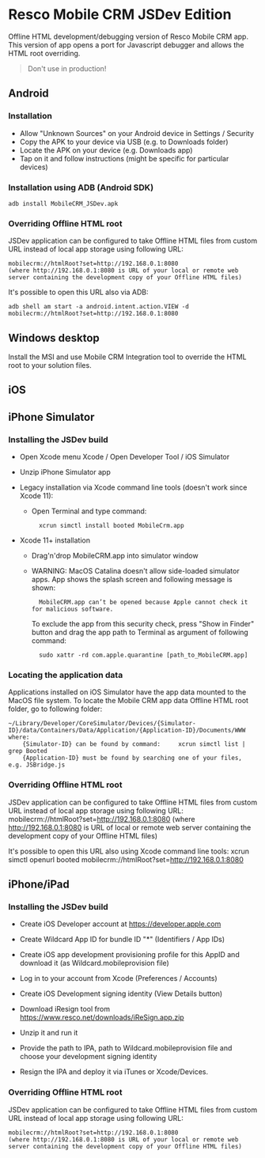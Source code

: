 # Resco Mobile CRM JSDev Edition
Offline HTML development/debugging version of Resco Mobile CRM app.
This version of app opens a port for Javascript debugger and allows the HTML root overriding.
> Don't use in production!
## Android
### Installation

* Allow "Unknown Sources" on your Android device in Settings / Security
* Copy the APK to your device via USB (e.g. to Downloads folder)
* Locate the APK on your device (e.g. Downloads app)
* Tap on it and follow instructions (might be specific for particular devices)
 
### Installation using ADB (Android SDK)

	adb install MobileCRM_JSDev.apk

### Overriding Offline HTML root

JSDev application can be configured to take Offline HTML files from custom URL instead of local app storage using following URL:

	mobilecrm://htmlRoot?set=http://192.168.0.1:8080
	(where http://192.168.0.1:8080 is URL of your local or remote web server containing the development copy of your Offline HTML files)

It's possible to open this URL also via ADB:

	adb shell am start -a android.intent.action.VIEW -d mobilecrm://htmlRoot?set=http://192.168.0.1:8080

## Windows desktop
Install the MSI and use Mobile CRM Integration tool to override the HTML root to your solution files.

## iOS
## iPhone Simulator
### Installing the JSDev build

* Open Xcode menu Xcode / Open Developer Tool / iOS Simulator
* Unzip iPhone Simulator app
* Legacy installation via Xcode command line tools (doesn't work since Xcode 11):
	
	* Open Terminal and type command:

			xcrun simctl install booted MobileCrm.app

* Xcode 11+ installation
	
	* Drag'n'drop MobileCRM.app into simulator window
	
	* WARNING: MacOS Catalina doesn't allow side-loaded simulator apps. App shows the splash screen and following message is shown:
	
			MobileCRM.app can’t be opened because Apple cannot check it for malicious software.
	
		To exclude the app from this security check, press "Show in Finder" button and drag the app path to Terminal as argument of following command:
	
			sudo xattr -rd com.apple.quarantine [path_to_MobileCRM.app]

### Locating the application data
Applications installed on iOS Simulator have the app data mounted to the MacOS file system.
To locate the Mobile CRM app data Offline HTML root folder, go to following folder:

	~/Library/Developer/CoreSimulator/Devices/{Simulator-ID}/data/Containers/Data/Application/{Application-ID}/Documents/WWW
	where:
		{Simulator-ID} can be found by command: 	xcrun simctl list | grep Booted
		{Application-ID} must be found by searching one of your files, e.g. JSBridge.js

### Overriding Offline HTML root

JSDev application can be configured to take Offline HTML files from custom URL instead of local app storage using following URL:
	mobilecrm://htmlRoot?set=http://192.168.0.1:8080
	(where http://192.168.0.1:8080 is URL of  local or remote web server containing the development copy of your Offline HTML files)

It's possible to open this URL also using Xcode command line tools:
	xcrun simctl openurl booted mobilecrm://htmlRoot?set=http://192.168.0.1:8080

## iPhone/iPad

### Installing the JSDev build
* Create iOS Developer account at https://developer.apple.com
* Create Wildcard App ID for bundle ID "*" (Identifiers / App IDs)
* Create iOS app development provisioning profile for this AppID and download it (as Wildcard.mobileprovision file)

* Log in to your account from Xcode (Preferences / Accounts)
* Create iOS Development signing identity (View Details button)
 
* Download iResign tool from https://www.resco.net/downloads/iReSign.app.zip
* Unzip it and run it
* Provide the path to IPA, path to Wildcard.mobileprovision file and choose your development signing identity
* Resign the IPA and deploy it via iTunes or Xcode/Devices.

### Overriding Offline HTML root
JSDev application can be configured to take Offline HTML files from custom URL instead of local app storage using following URL:

	mobilecrm://htmlRoot?set=http://192.168.0.1:8080
	(where http://192.168.0.1:8080 is URL of your local or remote web server containing the development copy of your Offline HTML files)
